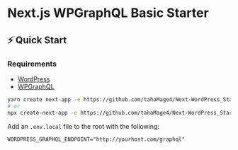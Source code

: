 # Next.js WPGraphQL Basic Starter

## ⚡️ Quick Start

### Requirements
* [WordPress](https://wordpress.org/)
* [WPGraphQL](https://www.wpgraphql.com/)

```bash
yarn create next-app -e https://github.com/tahaMage4/Next-WordPress_Starter_template.git
# or
npx create-next-app -e https://github.com/tahaMage4/Next-WordPress_Starter_template.git
```

Add an `.env.local` file to the root with the following:
```
WORDPRESS_GRAPHQL_ENDPOINT="http://yourhost.com/graphql"
```
